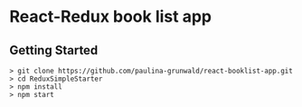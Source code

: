 # React-Redux book list app

## Getting Started

```
> git clone https://github.com/paulina-grunwald/react-booklist-app.git
> cd ReduxSimpleStarter
> npm install
> npm start
```
